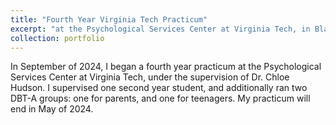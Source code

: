 ```yaml
---
title: "Fourth Year Virginia Tech Practicum"
excerpt: "at the Psychological Services Center at Virginia Tech, in Blacksburg, VA"
collection: portfolio
---
```

In September of 2024, I began a fourth year practicum at the Psychological Services Center at Virginia Tech, under the supervision of Dr. Chloe Hudson. I supervised one second year student, and additionally ran two DBT-A groups: one for parents, and one for teenagers. My practicum will end in May of 2024.
